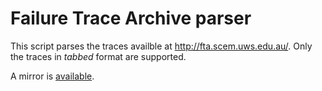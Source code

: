 # Failure Trace Archive parser

This script parses the traces availble at http://fta.scem.uws.edu.au/. Only the traces in _tabbed_ format are supported.

A mirror is [available](https://onedrive.live.com/redir?resid=4830384304EDF9F1!35177&authkey=!AFTfA20ZU8lD4Ik&ithint=file%2cbz2).
